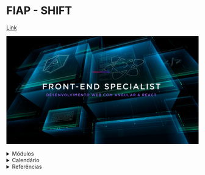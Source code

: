 # FIAP - SHIFT

[Link](https://www.fiap.com.br/shift/curso/tecnologia/front-end-specialist-desenvolvimento-web-com-angular-e-react)

![Front-end Specialist](https://github.com/marcelobarbieri/fiap_frontendspecialist/blob/main/assets/frontendspecialist.png)

<details><summary>Módulos</summary>
<p>
  
- [JavaScript: Lógica de Programação (Primeiros Passos)](./logica-de-programacao/README.md)

- Prototipação: UX, UI, FIGMA & SEO

- [Front: Programação (HTML, CSS, SASS & Bootstrap)](./front-html/README.md)

- Advanced Frameworks: React

- Advanced Frameworks: Angular

</p>
</details>

<details><summary>Calendário</summary>

> janeiro/2022

- [x] 26 qua
- [x] 27 qui
- [x] 31 seg

> fevereiro/2022

- [x] 02 qua
- [x] 03 qui
- [x] 07 seg
- [x] 09 qua
- [x] 10 qui
- [x] 14 seg
- [x] 16 qua
- [x] 17 qui
- [x] 21 seg
- [x] 23 qua
- [x] 24 qui

> março/2022

- [x] 03 qui
- [x] 07 seg
- [x] 09 qua
- [x] 10 qui
- [x] 14 seg
- [ ] 16 qua
- [ ] 21 seg
- [ ] 23 qua
- [ ] 28 seg
- [ ] 30 qua

> abril/2022

- [ ] 04 seg
- [ ] 06 qua
- [ ] 07 qui
- [ ] 11 seg
- [ ] 13 qua
- [ ] 14 qui
- [ ] 18 seg
- [ ] 20 qua
- [ ] 25 seg
- [ ] 27 qua
- [ ] 28 qui

> maio/2022

- [ ] 02 seg
- [ ] 04 qua
- [ ] 05 qui
- [ ] 09 seg
- [ ] 11 qua

</details>

<details><summary>Referências</summary>
<p>
  
- [MDN Web Docs](https://developer.mozilla.org/pt-BR/docs/Web/JavaScript)
  
- [W3Schools](https://www.w3schools.com/js/default.asp)

</p>
</details>
